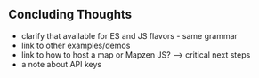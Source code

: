 ## Concluding Thoughts

* clarify that available for ES and JS flavors - same grammar
* link to other examples/demos
* link to how to host a map or Mapzen JS? --> critical next steps
* a note about API keys
